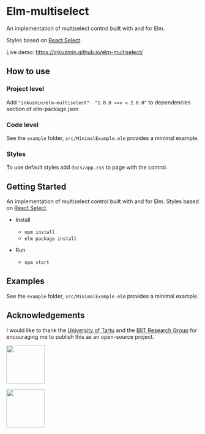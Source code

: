 # Elm-multiselect

An implementation of multiselect control built with and for Elm.

Styles based on [React Select](http://jedwatson.github.io/react-select/).

Live demo: https://inkuzmin.github.io/elm-multiselect/

## How to use

### Project level
Add `"inkuzmin/elm-multiselect": "1.0.0 <=v < 2.0.0"` to dependencies section of elm-package.json

### Code level
See the `example` folder, `src/MinimalExample.elm` provides a minimal example.

### Styles
To use default styles add `docs/app.css` to page with the control.

## Getting Started

An implementation of multiselect control built with and for Elm.
Styles based on [React Select](https://jedwatson.github.io/react-select/).

* Install
    * `npm install`
    * `elm package install`
    
* Run
    * `npm start`

## Examples

See the `example` folder, `src/MinimalExample.elm` provides a minimal example.

## Acknowledgements

I would like to thank the [University of Tartu](http://www.ut.ee/et) and the [BIIT Research Group](http://biit.cs.ut.ee/) for encouraging me to publish this as an open-source project.

[<img src="https://inkuzmin.github.io/logos/assets/unitartu.svg" width="100">](https://www.ut.ee/en)

[<img src="https://inkuzmin.github.io/logos/assets/biit.svg" width="100">](https://biit.cs.ut.ee/)
